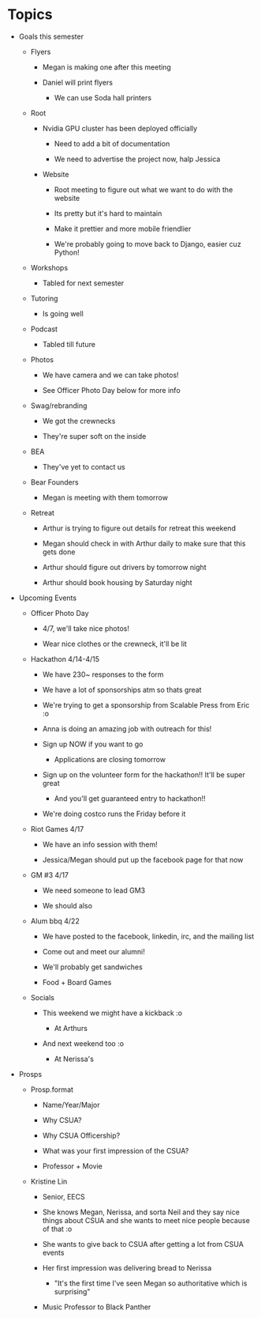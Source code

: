 Topics
======

-   Goals this semester

    -   Flyers

        -   Megan is making one after this meeting

        -   Daniel will print flyers

            -   We can use Soda hall printers

    -   Root

        -   Nvidia GPU cluster has been deployed officially

            -   Need to add a bit of documentation

            -   We need to advertise the project now, halp Jessica

        -   Website

            -   Root meeting to figure out what we want to do with the
                website

            -   Its pretty but it's hard to maintain

            -   Make it prettier and more mobile friendlier

            -   We're probably going to move back to Django, easier cuz
                Python!

    -   Workshops

        -   Tabled for next semester

    -   Tutoring

        -   Is going well

    -   Podcast

        -   Tabled till future

    -   Photos

        -   We have camera and we can take photos!

        -   See Officer Photo Day below for more info

    -   Swag/rebranding

        -   We got the crewnecks

        -   They're super soft on the inside

    -   BEA

        -   They've yet to contact us

    -   Bear Founders

        -   Megan is meeting with them tomorrow

    -   Retreat

        -   Arthur is trying to figure out details for retreat this
            weekend

        -   Megan should check in with Arthur daily to make sure that
            this gets done

        -   Arthur should figure out drivers by tomorrow night

        -   Arthur should book housing by Saturday night

-   Upcoming Events

    -   Officer Photo Day

        -   4/7, we'll take nice photos!

        -   Wear nice clothes or the crewneck, it'll be lit

    -   Hackathon 4/14-4/15

        -   We have 230\~ responses to the form

        -   We have a lot of sponsorships atm so thats great

        -   We're trying to get a sponsorship from Scalable Press from
            Eric :o

        -   Anna is doing an amazing job with outreach for this!

        -   Sign up NOW if you want to go

            -   Applications are closing tomorrow

        -   Sign up on the volunteer form for the hackathon!! It'll be
            super great

            -   And you'll get guaranteed entry to hackathon!!

        -   We're doing costco runs the Friday before it

    -   Riot Games 4/17

        -   We have an info session with them!

        -   Jessica/Megan should put up the facebook page for that now

    -   GM \#3 4/17

        -   We need someone to lead GM3

        -   We should also

    -   Alum bbq 4/22

        -   We have posted to the facebook, linkedin, irc, and the
            mailing list

        -   Come out and meet our alumni!

        -   We'll probably get sandwiches

        -   Food + Board Games

    -   Socials

        -   This weekend we might have a kickback :o

            -   At Arthurs

        -   And next weekend too :o

            -   At Nerissa's

-   Prosps

    -   Prosp.format

        -   Name/Year/Major

        -   Why CSUA?

        -   Why CSUA Officership?

        -   What was your first impression of the CSUA?

        -   Professor + Movie

    -   Kristine Lin

        -   Senior, EECS

        -   She knows Megan, Nerissa, and sorta Neil and they say nice
            things about CSUA and she wants to meet nice people because
            of that :o

        -   She wants to give back to CSUA after getting a lot from CSUA
            events

        -   Her first impression was delivering bread to Nerissa

            -   "It's the first time I've seen Megan so authoritative
                which is surprising"

        -   Music Professor to Black Panther
